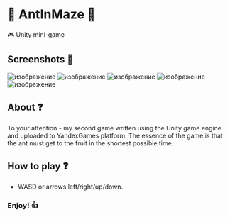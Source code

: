 # :apple: AntInMaze :ant:
:video_game: Unity mini-game
## Screenshots :camera_flash:
![изображение](https://github.com/FilippovVic/AntInMaze/assets/113792486/4718d24d-043b-42db-8c65-8ddda6e4e919)
![изображение](https://github.com/FilippovVic/AntInMaze/assets/113792486/32c99dd8-d881-4b23-9021-15d4bfa0dbde)
![изображение](https://github.com/FilippovVic/AntInMaze/assets/113792486/8a65ddb7-ab90-43dc-a86d-171dfe77ea4e)
![изображение](https://github.com/FilippovVic/AntInMaze/assets/113792486/df1a31cc-d2ea-4046-be83-b64928014f22)
![изображение](https://github.com/FilippovVic/AntInMaze/assets/113792486/395886d3-65d4-44c4-8c98-cd01e10ebc3a)
## About :question:
To your attention - my second game written using the Unity game engine and uploaded to YandexGames platform.
The essence of the game is that the ant must get to the fruit in the shortest possible time.
## How to play :question:
- WASD or arrows left/right/up/down.
### Enjoy! :+1:
